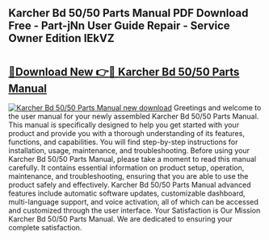 ## Karcher Bd 50/50 Parts Manual PDF Download Free - Part-jNn User Guide Repair - Service Owner Edition IEkVZ

# <h2><a href="http://cf14648.oget.top/?id=Karcher+Bd+50%2f50+Parts+Manual">🔗Download New 👉🔴 Karcher Bd 50/50 Parts Manual</a></h2>

[![Karcher Bd 50/50 Parts Manual new download](https://i.imgur.com/5g1atiW.png)](http://cf14648.oget.top/?id=Karcher+Bd+50%2f50+Parts+Manual)
Greetings and welcome to the user manual for your newly assembled Karcher Bd 50/50 Parts Manual. This manual is specifically designed to help you get started with your product and provide you with a thorough understanding of its features, functions, and capabilities. You will find step-by-step instructions for installation, usage, maintenance, and troubleshooting. Before using your Karcher Bd 50/50 Parts Manual, please take a moment to read this manual carefully. It contains essential information on product setup, operation, maintenance, and troubleshooting, ensuring that you are able to use the product safely and effectively. Karcher Bd 50/50 Parts Manual advanced features include automatic software updates, customizable dashboard, multi-language support, and voice activation, all of which can be accessed and customized through the user interface. Your Satisfaction is Our Mission Karcher Bd 50/50 Parts Manual. We are dedicated to ensuring your complete satisfaction.
